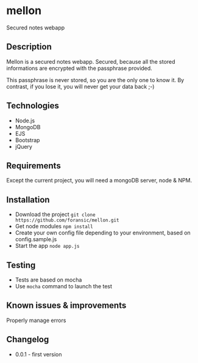 # mellon
Secured notes webapp

## Description

Mellon is a secured notes webapp. Secured, because all the stored informations are encrypted with the passphrase provided.

This passphrase is never stored, so you are the only one to know it. By contrast, if you lose it, you will never get your data back ;-)

## Technologies
- Node.js
- MongoDB
- EJS
- Bootstrap
- jQuery

## Requirements
Except the current project, you will need a mongoDB server, node & NPM.

## Installation
- Download the project `git clone https://github.com/foransic/mellon.git`
- Get node modules `npm install`
- Create your own config file depending to your environment, based on config.sample.js
- Start the app `node app.js`

## Testing
- Tests are based on mocha
- Use `mocha` command to launch the test

## Known issues & improvements
Properly manage errors

## Changelog
- 0.0.1 - first version
